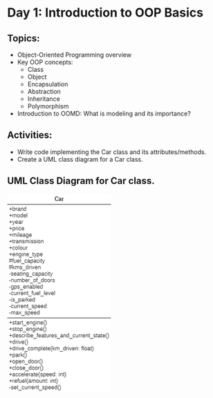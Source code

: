 # Day 1: Introduction to OOP Basics
## Topics:
- Object-Oriented Programming overview
- Key OOP concepts: 
    - Class 
    - Object 
    - Encapsulation 
    - Abstraction 
    - Inheritance 
    - Polymorphism
- Introduction to OOMD: What is modeling and its importance?

## Activities:
- Write code implementing the Car class and its attributes/methods.
- Create a UML class diagram for a Car class.

## UML Class Diagram for Car class.

![Car](car.png)